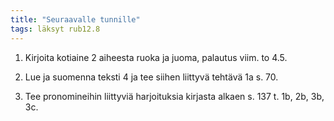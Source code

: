 ```yaml
---
title: "Seuraavalle tunnille"
tags: läksyt rub12.8
---
```


1. Kirjoita kotiaine 2 aiheesta ruoka ja juoma, palautus viim. to 4.5.

2. Lue ja suomenna teksti 4 ja tee siihen liittyvä tehtävä 1a s. 70.

3. Tee pronomineihin liittyviä harjoituksia kirjasta alkaen s. 137 t. 1b, 2b, 3b, 3c.